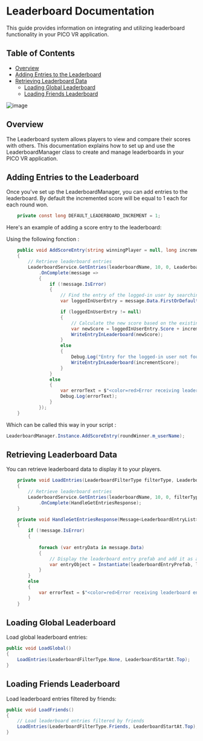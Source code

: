 # Leaderboard Documentation

This guide provides information on integrating and utilizing leaderboard functionality in your PICO VR application.

## Table of Contents

- [Overview](#overview)
- [Adding Entries to the Leaderboard](#adding-entries-to-the-leaderboard)
- [Retrieving Leaderboard Data](#retrieving-leaderboard-data)
  - [Loading Global Leaderboard](#loading-global-leaderboard)
  - [Loading Friends Leaderboard](#loading-friends-leaderboard)
    
![image](https://github.com/picoxr/MicroWar/assets/46362299/d4f5c161-5ead-47a0-9b20-235e40b4fdd9)

## Overview

The Leaderboard system allows players to view and compare their scores with others. This documentation explains how to set up and use the LeaderboardManager class to create and manage leaderboards in your PICO VR application.

## Adding Entries to the Leaderboard

Once you've set up the LeaderboardManager, you can add entries to the leaderboard. By default the incremented score will be equal to 1 each for each round won.

```csharp
    private const long DEFAULT_LEADERBOARD_INCREMENT = 1;
```

Here's an example of adding a score entry to the leaderboard:

Using the following fonction :
```csharp
    public void AddScoreEntry(string winningPlayer = null, long incrementScore = DefaultIncrementScore)
    {
        // Retrieve leaderboard entries
        LeaderboardService.GetEntries(leaderboardName, 10, 0, LeaderboardFilterType.None, LeaderboardStartAt.Top)
            .OnComplete(message =>
            {
                if (!message.IsError)
                {
                    // Find the entry of the logged-in user by searching for the first data entry in the message where the user's display name matches the display name of the logged-in user.
                    var loggedInUserEntry = message.Data.FirstOrDefault(entryData => entryData.User.DisplayName == loggedInUser.DisplayName);

                    if (loggedInUserEntry != null)
                    {
                        // Calculate the new score based on the existing or default score
                        var newScore = loggedInUserEntry.Score + incrementScore;
                        WriteEntryInLeaderboard(newScore);
                    }
                    else
                    {
                        Debug.Log("Entry for the logged-in user not found. New score added.");
                        WriteEntryInLeaderboard(incrementScore);
                    }
                }
                else
                {
                    var errorText = $"<color=red>Error receiving leaderboard entries:</color> {message.GetError().Message}";
                    Debug.Log(errorText);
                }
            });
    }
```

Which can be called this way in your script :
```csharp
LeaderboardManager.Instance.AddScoreEntry(roundWinner.m_userName);
```

## Retrieving Leaderboard Data
You can retrieve leaderboard data to display it to your players.
```csharp
    private void LoadEntries(LeaderboardFilterType filterType, LeaderboardStartAt startAt)
    {
        // Retrieve leaderboard entries
        LeaderboardService.GetEntries(leaderboardName, 10, 0, filterType, startAt)
            .OnComplete(HandleGetEntriesResponse);
    }

    private void HandleGetEntriesResponse(Message<LeaderboardEntryList> message)
    {
        if (!message.IsError)
        {
         
            foreach (var entryData in message.Data)
            {
                // Display the leaderboard entry prefab and add it as a child of the parent
                var entryObject = Instantiate(leaderboardEntryPrefab, leaderboardEntryParent);
            }
        }
        else
        {
            var errorText = $"<color=red>Error receiving leaderboard entries:</color> {message.GetError().Message}";
        }
    }
```

## Loading Global Leaderboard
Load global leaderboard entries:

```csharp
public void LoadGlobal()
{
    LoadEntries(LeaderboardFilterType.None, LeaderboardStartAt.Top);
}
```

## Loading Friends Leaderboard
Load leaderboard entries filtered by friends:

```csharp
public void LoadFriends()
{
    // Load leaderboard entries filtered by friends
    LoadEntries(LeaderboardFilterType.Friends, LeaderboardStartAt.Top);
}
```
